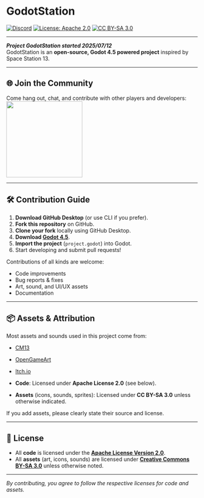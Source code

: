 # GodotStation
[![Discord](https://img.shields.io/discord/273774715741667329.svg)](https://discord.gg/jCKAugrWBP) 
[![License: Apache 2.0](https://img.shields.io/badge/License-Apache%202.0-blue.svg)](http://www.apache.org/licenses/LICENSE-2.0) 
[![CC BY-SA 3.0](https://img.shields.io/badge/License-CC%20BY--SA%203.0-green.svg)](https://creativecommons.org/licenses/by-sa/3.0/)

---

_**Project GodotStation started 2025/07/12**_  
GodotStation is an **open-source, Godot 4.5 powered project** inspired by Space Station 13.

---

## 🌐 Join the Community
Come hang out, chat, and contribute with other players and developers:  
[<img src="https://img.shields.io/badge/Join%20our%20Discord-5865F2?logo=discord&logoColor=fff&style=for-the-badge" width="200">](https://discord.gg/jCKAugrWBP)

---

## 🛠️ Contribution Guide
1. **Download GitHub Desktop** (or use CLI if you prefer).  
2. **Fork this repository** on GitHub.  
3. **Clone your fork** locally using GitHub Desktop.  
4. **Download [Godot 4.5](https://godotengine.org/download)**.  
5. **Import the project** (`project.godot`) into Godot.  
6. Start developing and submit pull requests!  

Contributions of all kinds are welcome:  
- Code improvements  
- Bug reports & fixes  
- Art, sound, and UI/UX assets  
- Documentation  

---

## 📦 Assets & Attribution
Most assets and sounds used in this project come from:  
- [CM13](https://github.com/cmss13-devs/cmss13)  
- [OpenGameArt](https://opengameart.org/)  
- [Itch.io](https://itch.io/game-assets)  

- **Code**: Licensed under **Apache License 2.0** (see below).  
- **Assets** (icons, sounds, sprites): Licensed under **CC BY-SA 3.0** unless otherwise indicated.  

If you add assets, please clearly state their source and license.

---

## 📜 License
- All **code** is licensed under the [**Apache License Version 2.0**](http://www.apache.org/licenses/LICENSE-2.0).  
- All **assets** (art, icons, sounds) are licensed under [**Creative Commons BY-SA 3.0**](https://creativecommons.org/licenses/by-sa/3.0/) unless otherwise noted.  

---

_By contributing, you agree to follow the respective licenses for code and assets._
